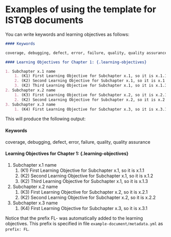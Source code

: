 # Examples of using the template for ISTQB documents

You can write keywords and learning objectives as follows:

``` md
#### Keywords

coverage, debugging, defect, error, failure, quality, quality assurance

#### Learning Objectives for Chapter 1: {.learning-objectives}

1. Subchapter x.1 name
    1. (K1) First Learning Objective for Subchapter x.1, so it is x.1.1
    2. (K2) Second Learning Objective for Subchapter x.1, so it is x.1.2
    3. (K2) Third Learning Objective for Subchapter x.1, so it is x.1.3
2. Subchapter x.2 name
    1. (K3) First Learning Objective for Subchapter x.2, so it is x.2.1
    2. (K2) Second Learning Objective for Subchapter x.2, so it is x.2.2
3. Subchapter x.3 name
    1. (K4) First Learning Objective for Subchapter x.3, so it is x.3.1
```

This will produce the following output:

#### Keywords

coverage, debugging, defect, error, failure, quality, quality assurance

#### Learning Objectives for Chapter 1: {.learning-objectives}

1. Subchapter x.1 name
    1. (K1) First Learning Objective for Subchapter x.1, so it is x.1.1
    2. (K2) Second Learning Objective for Subchapter x.1, so it is x.1.2
    3. (K2) Third Learning Objective for Subchapter x.1, so it is x.1.3
2. Subchapter x.2 name
    1. (K3) First Learning Objective for Subchapter x.2, so it is x.2.1
    2. (K2) Second Learning Objective for Subchapter x.2, so it is x.2.2
3. Subchapter x.3 name
    1. (K4) First Learning Objective for Subchapter x.3, so it is x.3.1

Notice that the prefix FL- was automatically added to the learning objectives.
This prefix is specified in file `example-document/metadata.yml` as `prefix: FL`.
